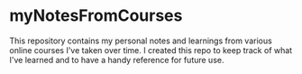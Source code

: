 # myNotesFromCourses
This repository contains my personal notes and learnings from various online courses I've taken over time. I created this repo to keep track of what I've learned and to have a handy reference for future use.
